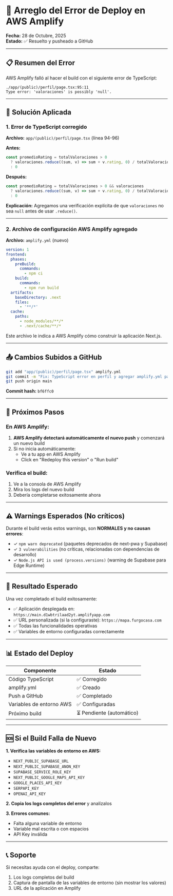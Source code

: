 # 🔧 Arreglo del Error de Deploy en AWS Amplify

**Fecha:** 28 de Octubre, 2025  
**Estado:** ✅ Resuelto y pusheado a GitHub

---

## 📋 Resumen del Error

AWS Amplify falló al hacer el build con el siguiente error de TypeScript:

```
./app/(public)/perfil/page.tsx:95:11
Type error: 'valoraciones' is possibly 'null'.
```

---

## 🔧 Solución Aplicada

### 1. **Error de TypeScript corregido**

**Archivo:** `app/(public)/perfil/page.tsx` (línea 94-96)

**Antes:**
```typescript
const promedioRating = totalValoraciones > 0
  ? valoraciones.reduce((sum, v) => sum + v.rating, 0) / totalValoraciones
  : 0
```

**Después:**
```typescript
const promedioRating = totalValoraciones > 0 && valoraciones
  ? valoraciones.reduce((sum, v) => sum + v.rating, 0) / totalValoraciones
  : 0
```

**Explicación:** Agregamos una verificación explícita de que `valoraciones` no sea `null` antes de usar `.reduce()`.

---

### 2. **Archivo de configuración AWS Amplify agregado**

**Archivo:** `amplify.yml` (nuevo)

```yaml
version: 1
frontend:
  phases:
    preBuild:
      commands:
        - npm ci
    build:
      commands:
        - npm run build
  artifacts:
    baseDirectory: .next
    files:
      - '**/*'
  cache:
    paths:
      - node_modules/**/*
      - .next/cache/**/*
```

Este archivo le indica a AWS Amplify cómo construir la aplicación Next.js.

---

## 📤 Cambios Subidos a GitHub

```bash
git add "app/(public)/perfil/page.tsx" amplify.yml
git commit -m "Fix: TypeScript error en perfil y agregar amplify.yml para AWS deploy"
git push origin main
```

**Commit hash:** `bf6ffc0`

---

## 🚀 Próximos Pasos

### En AWS Amplify:

1. **AWS Amplify detectará automáticamente el nuevo push** y comenzará un nuevo build
2. Si no inicia automáticamente:
   - Ve a tu app en AWS Amplify
   - Click en "Redeploy this version" o "Run build"

### Verifica el build:

1. Ve a la consola de AWS Amplify
2. Mira los logs del nuevo build
3. Debería completarse exitosamente ahora

---

## ⚠️ Warnings Esperados (No críticos)

Durante el build verás estos warnings, son **NORMALES y no causan errores**:

- ✓ `npm warn deprecated` (paquetes deprecados de next-pwa y Supabase)
- ✓ `3 vulnerabilities` (no críticas, relacionadas con dependencias de desarrollo)
- ✓ `Node.js API is used (process.versions)` (warning de Supabase para Edge Runtime)

---

## 🎯 Resultado Esperado

Una vez completado el build exitosamente:

- ✅ Aplicación desplegada en: `https://main.d1wbtrilaad2yt.amplifyapp.com`
- ✅ URL personalizada (si la configuraste): `https://mapa.furgocasa.com`
- ✅ Todas las funcionalidades operativas
- ✅ Variables de entorno configuradas correctamente

---

## 📊 Estado del Deploy

| Componente | Estado |
|------------|--------|
| Código TypeScript | ✅ Corregido |
| amplify.yml | ✅ Creado |
| Push a GitHub | ✅ Completado |
| Variables de entorno AWS | ✅ Configuradas |
| Próximo build | ⏳ Pendiente (automático) |

---

## 🆘 Si el Build Falla de Nuevo

**1. Verifica las variables de entorno en AWS:**
   - `NEXT_PUBLIC_SUPABASE_URL`
   - `NEXT_PUBLIC_SUPABASE_ANON_KEY`
   - `SUPABASE_SERVICE_ROLE_KEY`
   - `NEXT_PUBLIC_GOOGLE_MAPS_API_KEY`
   - `GOOGLE_PLACES_API_KEY`
   - `SERPAPI_KEY`
   - `OPENAI_API_KEY`

**2. Copia los logs completos del error** y analízalos

**3. Errores comunes:**
   - Falta alguna variable de entorno
   - Variable mal escrita o con espacios
   - API Key inválida

---

## 📞 Soporte

Si necesitas ayuda con el deploy, comparte:
1. Los logs completos del build
2. Captura de pantalla de las variables de entorno (sin mostrar los valores)
3. URL de la aplicación en Amplify

